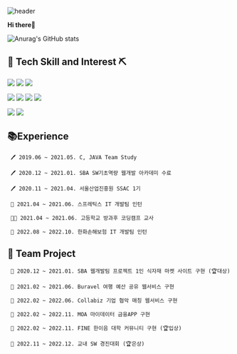 ![header](https://capsule-render.vercel.app/api?type=wave&color=DCEDC8)

**Hi there**👋
 
![Anurag's GitHub stats](https://github-readme-stats.vercel.app/api?username=jungdahae1225&show_icons=true&theme=aura_dark)


🔨 Tech Skill and Interest ⛏
-----------
<img src="https://img.shields.io/badge/JAVA-orange?style=flat-square&logo=Java&logoColor=FFFFFF"/> <img src="https://img.shields.io/badge/C-gray?style=flat-square&logo=C&logoColor=FFFFFF"/> <img src="https://img.shields.io/badge/Python-navy?style=flat-square&logo=Python&logoColor=FFFFFF"/> 
<!-- <img src="https://img.shields.io/badge/H2-blue?style=flat-square"/>  -->
<!-- <img src="https://img.shields.io/badge/Linux-yellow?style=flat-square&logo=Linux&logoColor=FFFFFF"/> 
 -->
<img src="https://img.shields.io/badge/Spring-green?style=flat-square&logo=Spring&logoColor=FFFFFF"/> <img src="https://img.shields.io/badge/JPA-teal?style=flat-square"/>  <img src="https://img.shields.io/badge/Query Dsl-blue?style=flat-square"/> <img src="https://img.shields.io/badge/MySQL-grey?style=flat-square&logo=MySQL&logoColor=FFFFFF"/>  

<img src="https://img.shields.io/badge/React-skyblue?style=flat-square&logo=React&logoColor=FFFFFF"/> <img src="https://img.shields.io/badge/Bootstrap-purple?style=flat-square&logo=Bootstrap&logoColor=FFFFFF"/>



📚Experience
-----------
     🖊 2019.06 ~ 2021.05. C, JAVA Team Study
     
     🖊 2020.12 ~ 2021.01. SBA SW기초역량 웹개발 아카데미 수료 
  
     🖊 2020.11 ~ 2021.04. 서울산업진흥원 SSAC 1기
     
     👩‍ 2021.04 ~ 2021.06. 스프레틱스 IT 개발팀 인턴

     👩‍🏫 2021.04 ~ 2021.06. 고등학교 방과후 코딩캠프 교사 
     
     👩‍ 2022.08 ~ 2022.10. 한화손해보험 IT 개발팀 인턴


👯 Team Project
-----------
     📍 2020.12 ~ 2021.01. SBA 웹개발팀 프로젝트 1인 식자재 마켓 사이트 구현 (🏆대상)
        
     📍 2021.02 ~ 2021.06. Buravel 여행 예산 공유 웹서비스 구현
     
     📍 2022.02 ~ 2022.06. Collabiz 기업 협악 매칭 웹서비스 구현
     
     📍 2022.02 ~ 2022.11. MOA 마이데이터 금융APP 구현
     
     📍 2022.02 ~ 2022.11. FINE 한이음 대학 커뮤니티 구현 (🏆입상)
     
     📍 2022.11 ~ 2022.12. 교내 SW 경진대회 (🏆은상)
